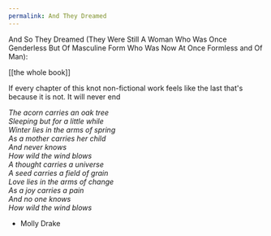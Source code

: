 ```yaml
---
permalink: And They Dreamed
---
```

And So They Dreamed
(They Were Still A Woman 
Who Was Once Genderless But Of Masculine Form 
Who Was Now At Once Formless and Of Man):



[[the whole book]]

If every chapter of this knot non-fictional work feels like the last that's because it is not. 
It will never end 



*The acorn carries an oak tree*  
*Sleeping but for a little while*  
*Winter lies in the arms of spring*  
*As a mother carries her child*  
*And never knows*  
*How wild the wind blows*  
*A thought carries a universe*  
*A seed carries a field of grain*  
*Love lies in the arms of change*  
*As a joy carries a pain*  
*And no one knows*  
*How wild the wind blows*

- Molly Drake